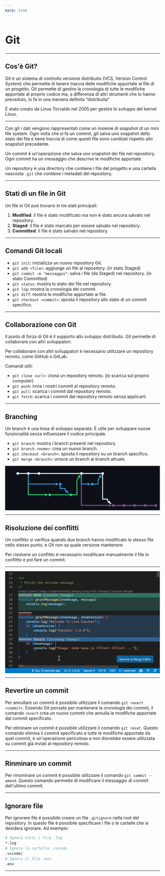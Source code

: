 ```yaml
---
marp: true
---
```


<style>
:root {
  font-family: 'SF Pro Text', serif !important;
}

code {
   font-family:  "Fantasque Sans Mono", monospace !important;
}

h1 {
  font-size: 2.5em !important;
  color: #1E1E1E !important;
}

section{
  justify-content: flex-start;
}

img[alt~="right"] {
  display: block;
  margin: 0 0;
  float: right;
}

img[alt~="center"] {
  display: block;
  margin: 0 auto;
}
</style>


# Git

---

## Cos'è Git?

Git è un sistema di controllo versione distribuito (VCS, Version Control System) che permette di tenere traccia delle modifiche apportate ai file di un progetto. Git permette di gestire la cronologia di tutte le modifiche apportate al proprio codice ma, a differenza di altri strumenti che lo hanno preceduto, lo fa in una maniera definita “distribuita”

È stato creato da Linus Torvalds nel 2005 per gestire lo sviluppo del kernel Linux.

---

Con git i dati vengono rappresentati come un insieme di snapshot di un mini file system. Ogni volta che si fa un commit, git salva uno snapshot dello stato dei file e tiene traccia di come questi file sono cambiati rispetto allo snapshot precedente.

Un commit è un'operazione che salva uno snapshot dei file nel repository. Ogni commit ha un messaggio che descrive le modifiche apportate.

Un repository è una directory che contiene i file del progetto e una cartella nascosta `.git` che contiene i metadati del repository.

---

## Stati di un file in Git

Un file in Git può trovarsi in tre stati principali:

1. **Modified**: il file è stato modificato ma non è stato ancora salvato nel repository.
2. **Staged**: il file è stato marcato per essere salvato nel repository.
3. **Committed**: il file è stato salvato nel repository.

---

## Comandi Git locali

- `git init`: inizializza un nuovo repository Git.
- `git add <file>`: aggiunge un file al repository. (in stato Staged)
- `git commit -m "messaggio"`: salva i file (da Staged) nel repository. (in stato Committed)
- `git status`: mostra lo stato dei file nel repository.
- `git log`: mostra la cronologia dei commit.
- `git diff`: mostra le modifiche apportate ai file.
- `git checkout <commit>`: sposta il repository allo stato di un commit specifico.

---

## Collaborazione con Git

Il punto di forza di Git è il supporto allo sviluppo distribuito. Git permette di collaborare con altri sviluppatori.

Per collaborare con altri sviluppatori è necessario utilizzare un repository remoto, come GitHub o GitLab.

Comandi utili:

- `git clone <url>`: clona un repository remoto. (lo scarica sul proprio computer)
- `git push`: invia i nostri commit al repository remoto.
- `git pull`: scarica i commit dal repository remoto.
- `git fetch`: scarica i commit dal repository remoto senza applicarli.

---

## Branching

Un branch è una linea di sviluppo separata. È utile per sviluppare nuove funzionalità senza influenzare il codice principale.

- `git branch`: mostra i branch presenti nel repository.
- `git branch <nome>`: crea un nuovo branch.
- `git checkout <branch>`: sposta il repository su un branch specifico.
- `git merge <branch>`: unisce un branch al branch attuale.

![center](image.png)

---

## Risoluzione dei conflitti

Un conflitto si verifica quando due branch hanno modificato lo stesso file nello stesso punto, e Git non sa quale versione mantenere.

Per risolvere un conflitto è necessario modificare manualmente il file in conflitto e poi fare un commit.

---

![center](image-1.png)

---

## Revertire un commit

Per annullare un commit è possibile utilizzare il comando `git revert <commit>`. Essendo Git pensato per mantenere la cronologia dei commit, il comando `revert` crea un nuovo commit che annulla le modifiche apportate dal commit specificato.

Per eliminare un commit è possibile utilizzare il comando `git reset`. Questo comando elimina il commit specificato e tutte le modifiche apportate da quel commit, è un'operazione pericolosa e non dovrebbe essere utilizzata su commit già inviati al repository remoto.

---

## Rinminare un commit

Per rinominare un commit è possibile utilizzare il comando `git commit --amend`. Questo comando permette di modificare il messaggio di commit dell'ultimo commit.

---

## Ignorare file

Per ignorare file è possibile creare un file `.gitignore` nella root del repository. In questo file è possibile specificare i file o le cartelle che si desidera ignorare. Ad esempio:

```bash
# Ignora tutti i file .log
*.log
# Ignora la cartella .vscode
.vscode/
# Ignora il file .env
.env
```

---

